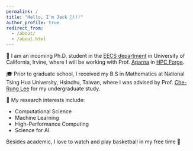 ```yaml
---
permalink: /
title: "Hello, I'm Jack 👋!!!"
author_profile: true
redirect_from: 
  - /about/
  - /about.html
---
```


📖 I am an incoming Ph.D. student in the [EECS department](https://engineering.uci.edu/dept/eecs) in University of California, Irvine, where I will be working with Prof. [Aparna](https://hpcforge.eng.uci.edu/) in [HPC Forge](https://hpcforge.eng.uci.edu/).

🎓 Prior to graduate school, I received my B.S in Mathematics at National Tsing Hua University, Hsinchu, Taiwan, where I was advised by Prof. [Che-Rung Lee](https://www.cs.nthu.edu.tw/~cherung/) for my undergraduate study.

🔬 My research interests include: 
- Computational Science
- Machine Learning
- High-Performance Computing
- Science for AI.

Besides academic, I love to watch and play basketball in my free time 🏀
